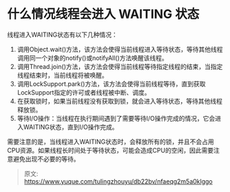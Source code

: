 # 什么情况线程会进入 WAITING 状态

线程进入WAITING状态有以下几种情况：

1. 调用Object.wait()方法，该方法会使得当前线程进入等待状态，等待其他线程调用同一个对象的notify()或notifyAll()方法唤醒该线程。
2. 调用Thread.join()方法，该方法会使得当前线程等待指定线程的结束，当指定线程结束时，当前线程将被唤醒。
3. 调用LockSupport.park()方法，该方法会使得当前线程等待，直到获取LockSupport指定的许可或者线程被中断、调度。
4. 在获取锁时，如果当前线程没有获取到锁，就会进入等待状态，等待其他线程释放锁。
5. 等待I/O操作：当线程在执行期间遇到了需要等待I/O操作完成的情况，它会进入WAITING状态，直到I/O操作完成。

需要注意的是，当线程进入WAITING状态时，会释放所有的锁，并且不会占用CPU资源。如果线程长时间处于等待状态，可能会造成CPU的空闲，因此需要注意避免出现不必要的等待。



> 原文: <https://www.yuque.com/tulingzhouyu/db22bv/nfaeqg2m5a0klggo>